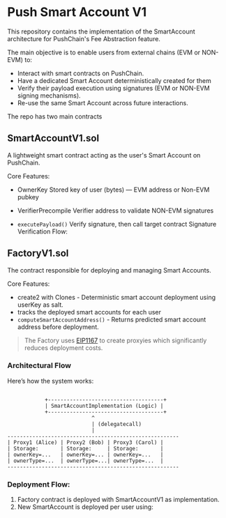 # Push Smart Account V1
This repository contains the implementation of the SmartAccount architecture for PushChain's Fee Abstraction feature.

The main objective is to enable users from external chains (EVM or NON-EVM) to:

* Interact with smart contracts on PushChain.
* Have a dedicated Smart Account deterministically created for them
* Verify their payload execution using signatures (EVM or NON-EVM signing mechanisms).
* Re-use the same Smart Account across future interactions.

The repo has two main contracts

## SmartAccountV1.sol
A lightweight smart contract acting as the user's Smart Account on PushChain.

Core Features:
* OwnerKey	Stored key of user (bytes) — EVM address or Non-EVM pubkey

* VerifierPrecompile	Verifier address to validate NON-EVM signatures

* `executePayload()`	Verify signature, then call target contract
Signature Verification Flow:


## FactoryV1.sol
The contract responsible for deploying and managing Smart Accounts.

Core Features:
* create2 with Clones - Deterministic smart account deployment using userKey as salt.
* tracks the deployed smart accounts for each user
* `computeSmartAccountAddress()` - Returns predicted smart account address before deployment.

> The Factory uses [EIP1167](https://eips.ethereum.org/EIPS/eip-1167) to create proxyies which significantly reduces deployment costs.

### Architectural Flow
Here’s how the system works:

```

            +-------------------------------------+
            | SmartAccountImplementation (Logic) |
            +-------------------------------------+
                           ^
                           | (delegatecall)
                           |
-------------------------------------------------------
| Proxy1 (Alice) | Proxy2 (Bob) | Proxy3 (Carol) |
| Storage:       | Storage:     | Storage:       |
| ownerKey=...   | ownerKey=... | ownerKey=...   |
| ownerType=...  | ownerType=...| ownerType=...  |
-------------------------------------------------------
```

### Deployment Flow:
1. Factory contract is deployed with SmartAccountV1 as implementation.
2. New SmartAccount is deployed per user using:
